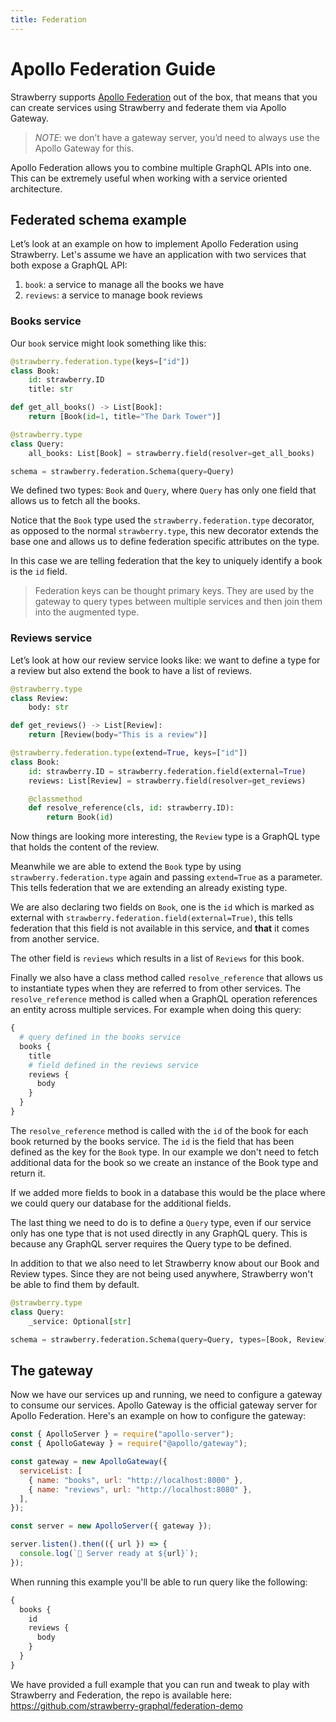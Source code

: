 ```yaml
---
title: Federation
---
```


# Apollo Federation Guide

Strawberry supports [Apollo Federation][1] out of the box, that means that you
can create services using Strawberry and federate them via Apollo Gateway.

> _NOTE_: we don’t have a gateway server, you’d need to always use the Apollo
> Gateway for this.

Apollo Federation allows you to combine multiple GraphQL APIs into one. This can be
extremely useful when working with a service oriented architecture.

## Federated schema example

Let’s look at an example on how to implement Apollo Federation using Strawberry.
Let's assume we have an application with two services that both expose a GraphQL API:

1. `book`: a service to manage all the books we have
2. `reviews`: a service to manage book reviews

### Books service

Our `book` service might look something like this:

```python
@strawberry.federation.type(keys=["id"])
class Book:
    id: strawberry.ID
    title: str

def get_all_books() -> List[Book]:
    return [Book(id=1, title="The Dark Tower")]

@strawberry.type
class Query:
    all_books: List[Book] = strawberry.field(resolver=get_all_books)

schema = strawberry.federation.Schema(query=Query)
```

We defined two types: `Book` and `Query`, where `Query` has only one field that allows us
to fetch all the books.

Notice that the `Book` type used the `strawberry.federation.type` decorator, as opposed to
the normal `strawberry.type`, this new decorator extends the base one and allows us
to define federation specific attributes on the type.

In this case we are telling federation that the key to uniquely identify a book
is the `id` field.

> Federation keys can be thought primary keys. They are used by the gateway to
> query types between multiple services and then join them into the augmented
> type.

### Reviews service

Let’s look at how our review service looks like: we want to define a type for a
review but also extend the book to have a list of reviews.

```python
@strawberry.type
class Review:
    body: str

def get_reviews() -> List[Review]:
    return [Review(body="This is a review")]

@strawberry.federation.type(extend=True, keys=["id"])
class Book:
    id: strawberry.ID = strawberry.federation.field(external=True)
    reviews: List[Review] = strawberry.field(resolver=get_reviews)

    @classmethod
    def resolve_reference(cls, id: strawberry.ID):
        return Book(id)
```

Now things are looking more interesting, the `Review` type is a GraphQL type
that holds the content of the review.

Meanwhile we are able to extend the `Book` type by using
`strawberry.federation.type` again and passing `extend=True` as a parameter.
This tells federation that we are extending an already existing type.

We are also declaring two fields on `Book`, one is the `id` which is marked as
external with `strawberry.federation.field(external=True)`, this tells
federation that this field is not available in this service, and **that** it
comes from another service.

The other field is `reviews` which results in a list of `Reviews` for this book.

Finally we also have a class method called `resolve_reference` that allows us to
instantiate types when they are referred to from other services. The `resolve_reference` method is called when a
GraphQL operation references an entity across multiple services. For example
when doing this query:

```graphql
{
  # query defined in the books service
  books {
    title
    # field defined in the reviews service
    reviews {
      body
    }
  }
}
```

The `resolve_reference` method is called with the `id` of the book for each book
returned by the books service. The `id` is the field that has been defined as
the key for the `Book` type. In our example we don't need to fetch additional
data for the book so we create an instance of the Book type and return it.

If we added more fields to book in a database this would be the place where we
could query our database for the additional fields.

The last thing we need to do is to define a `Query` type, even if our service
only has one type that is not used directly in any GraphQL query. This is
because any GraphQL server requires the Query type to be defined.

In addition to that we also need to let Strawberry know about our Book and
Review types. Since they are not being used anywhere, Strawberry won't be able
to find them by default.

```python
@strawberry.type
class Query:
    _service: Optional[str]

schema = strawberry.federation.Schema(query=Query, types=[Book, Review])
```

## The gateway

Now we have our services up and running, we need to configure a gateway to
consume our services. Apollo Gateway is the official gateway server for Apollo
Federation. Here's an example on how to configure the gateway:

```js
const { ApolloServer } = require("apollo-server");
const { ApolloGateway } = require("@apollo/gateway");

const gateway = new ApolloGateway({
  serviceList: [
    { name: "books", url: "http://localhost:8000" },
    { name: "reviews", url: "http://localhost:8080" },
  ],
});

const server = new ApolloServer({ gateway });

server.listen().then(({ url }) => {
  console.log(`🚀 Server ready at ${url}`);
});
```

When running this example you'll be able to run query like the following:

```graphql
{
  books {
    id
    reviews {
      body
    }
  }
}
```

We have provided a full example that you can run and tweak to play with
Strawberry and Federation, the repo is available here:
https://github.com/strawberry-graphql/federation-demo

[1]: https://www.apollographql.com/docs/federation "Apollo Federation Introduction"
